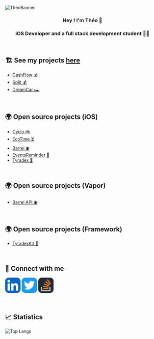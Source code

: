 ![TheoBanner](https://github.com/user-attachments/assets/43c149c4-6363-4205-a5fd-bb14b9a81052)

 <h3 align="center">Hey ! I'm Théo 👋</h3> 
 <h3 align="center">iOS Developer and a full stack development student 👨‍🎓</h3> 

<br> 

## 🏗️ See my projects [here](https://apple.co/3MRn5m6)
- [CashFlow 💰](https://apps.apple.com/gb/app/cashflow-expense-tracker/id6450913423?platform=iphone)
- [Split 💰](https://apps.apple.com/gb/app/split-sharing-expenses/id6504157641)
- [DreamCar 🏎️](https://apps.apple.com/gb/app/dreamcar/id1608409498?platform=iphone)

<br> 

## 🌍 Open source projects (iOS)
- [Cyclo 🚲](https://github.com/theosementa/Cyclo)
- [EcoTime ⏳](https://github.com/theosementa/EcoTime)
- [Barrel ⛽️](https://github.com/theosementa/Barrel)
- [EventsReminder 📆](https://github.com/theosementa/EventsReminder)
- [Tyradex 🦕](https://github.com/theosementa/Tyradex)

<br> 

## 🌍 Open source projects (Vapor)
- [Barrel API ⛽️](https://github.com/theosementa/BarrelAPI)

<br> 

## 🌍 Open source projects (Framework)
- [TyradexKit 🦕](https://github.com/theosementa/TyradexKit)

<br> 

## 👤 Connect with me

[<img src="https://github.com/tandpfun/skill-icons/blob/main/icons/LinkedIn.svg" width="50" />](https://www.linkedin.com/in/theosementa)
[<img src="https://github.com/tandpfun/skill-icons/blob/main/icons/Twitter.svg" width="50" />](https://x.com/theosementa)
[<img src="https://github.com/tandpfun/skill-icons/blob/main/icons/StackOverflow-Dark.svg" width="50" />](https://stackoverflow.com/users/19014464/kaayzenn)

<br> 

## 📈 Statistics

![Top Langs](https://github-readme-stats.vercel.app/api/top-langs/?username=theosementa&layout=compact)

<!-- 
Icons My Skills:
https://reactjsexample.com/skill-icons-beautiful-skills-icons-for-your-github-readme/
<img src="https://github.com/tandpfun/skill-icons/blob/main/icons/Swift.svg" width=50 />
-->

<!--
Icons Contact:
https://github.com/alexandresanlim/Badges4-README.md-Profile
[![Gmail](https://img.shields.io/badge/Gmail-D14836?style=for-the-badge&logo=gmail&logoColor=white)](mailto:kaayzenn7@gmail.com?subject=[GitHub])
-->

<!---
KaayZenn0/KaayZenn0 is a ✨ special ✨ repository because its `README.md` (this file) appears on your GitHub profile.
You can click the Preview link to take a look at your changes.
--->
